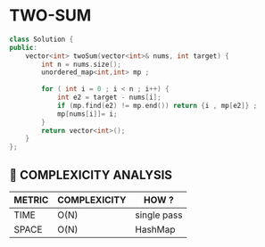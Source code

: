 # TWO-SUM 
```cpp
class Solution {
public:
    vector<int> twoSum(vector<int>& nums, int target) {
        int n = nums.size();
        unordered_map<int,int> mp ;
        
        for ( int i = 0 ; i < n ; i++) {
            int e2 = target - nums[i];
            if (mp.find(e2) != mp.end()) return {i , mp[e2]} ;
            mp[nums[i]]= i;
        }
        return vector<int>();
    }
};
```

## 🔧  COMPLEXICITY ANALYSIS
| METRIC   | COMPLEXICITY   |  HOW ?  |
|----------|----------------|---------|
| TIME     |   O(N)         |  single pass |
| SPACE     |   O(N)         |  HashMap |

